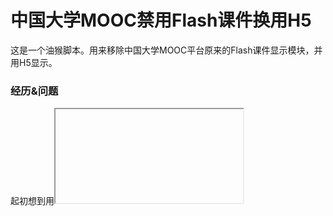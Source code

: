 # 中国大学MOOC禁用Flash课件换用H5
这是一个油猴脚本。用来移除中国大学MOOC平台原来的Flash课件显示模块，并用H5显示。

### 经历&问题
  起初想到用<iframe>标签包裹课件地址，可服务器端设置了application/octet-stream，这样好像就会导致文件被下载而不是被打开。
  
  没有找到办法的情况下，引入了[pdf.js](https://github.com/mozilla/pdf.js)，但是原版的它会检测跨域。
  
  借助网上的办法，将pdf.js部署到你自己的服务器上之后，删除viewer.js的跨域检测之后，再次运行脚本即可正常使用。

### 用法
  油猴自己加脚本
  
  安装链接：https://greasyfork.org/zh-CN/scripts/402704-%E4%B8%AD%E5%9B%BD%E5%A4%A7%E5%AD%A6mooc%E7%A6%81%E7%94%A8flash%E8%AF%BE%E4%BB%B6%E6%8D%A2%E7%94%A8h5
